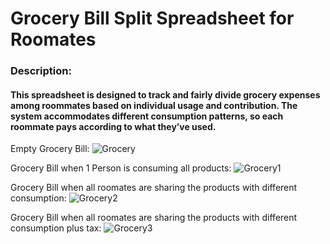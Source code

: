 # Grocery Bill Split Spreadsheet for Roomates
### Description:
#### This spreadsheet is designed to track and fairly divide grocery expenses among roommates based on individual usage and contribution. The system accommodates different consumption patterns, so each roommate pays according to what they’ve used.



Empty Grocery Bill:
![Grocery](https://github.com/user-attachments/assets/d5e17199-be72-4969-967c-bacf880a1c88)


Grocery Bill when 1 Person is consuming all products:
![Grocery1](https://github.com/user-attachments/assets/2b2ba718-86ea-488c-9373-f30566200f1c)


Grocery Bill when all roomates are sharing the products with different consumption:
![Grocery2](https://github.com/user-attachments/assets/d8aebe48-92c9-4973-bcf7-0ce90daeb399)

Grocery Bill when all roomates are sharing the products with different consumption plus tax:
![Grocery3](https://github.com/user-attachments/assets/91bffcc6-b969-4d44-8e9d-8bf80a2bc349)
